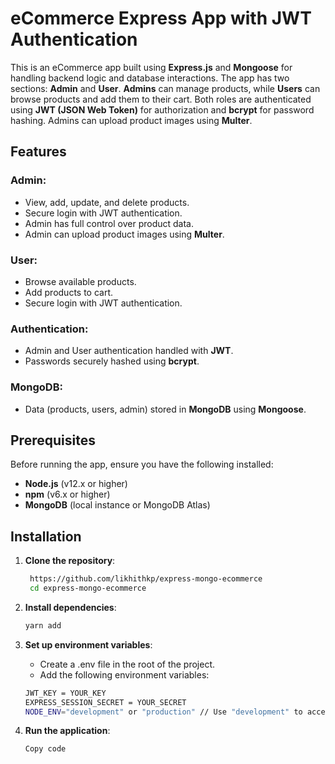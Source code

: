 # eCommerce Express App with JWT Authentication

This is an eCommerce app built using **Express.js** and **Mongoose** for handling backend logic and database interactions. The app has two sections: **Admin** and **User**. **Admins** can manage products, while **Users** can browse products and add them to their cart. Both roles are authenticated using **JWT (JSON Web Token)** for authorization and **bcrypt** for password hashing. Admins can upload product images using **Multer**.

## Features

### Admin:
- View, add, update, and delete products.
- Secure login with JWT authentication.
- Admin has full control over product data.
- Admin can upload product images using **Multer**.

### User:
- Browse available products.
- Add products to cart.
- Secure login with JWT authentication.

### Authentication:
- Admin and User authentication handled with **JWT**.
- Passwords securely hashed using **bcrypt**.

### MongoDB:
- Data (products, users, admin) stored in **MongoDB** using **Mongoose**.

## Prerequisites

Before running the app, ensure you have the following installed:

- **Node.js** (v12.x or higher)
- **npm** (v6.x or higher)
- **MongoDB** (local instance or MongoDB Atlas)

## Installation

1. **Clone the repository**:
   ```bash
    https://github.com/likhithkp/express-mongo-ecommerce
    cd express-mongo-ecommerce

2. **Install dependencies**:
    ```bash
    yarn add

3. **Set up environment variables**:
    - Create a .env file in the root of the project.
    - Add the following environment variables:

    ```bash
    JWT_KEY = YOUR_KEY
    EXPRESS_SESSION_SECRET = YOUR_SECRET
    NODE_ENV="development" or "production" // Use "development" to access admin features

4. **Run the application**:
    ```bash
    Copy code





